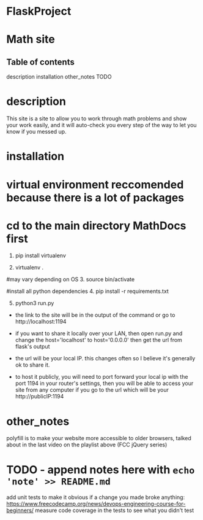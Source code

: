 # FlaskProject
# Math site

## Table of contents
 description
 installation
 other_notes
 TODO


# description
This site is a site to allow you to work through math problems and show your work easily, and it will auto-check you every step of the way to let you know if you messed up.

# installation
# virtual environment reccomended because there is a lot of packages
# cd to the main directory MathDocs first

1. pip install virtualenv

2. virtualenv .

#may vary depending on OS
3. source bin/activate

#install all python dependencies
4. pip install -r requirements.txt

5. python3 run.py

- the link to the site will be in the output of the command or go to http://localhost:1194
- if you want to share it locally over your LAN, then open run.py and change the host='localhost' to host='0.0.0.0' then get the url from flask's output
- the url will be your local IP. this changes often so I believe it's generally ok to share it.


- to host it publicly, you will need to port forward your local ip with the port 1194 in your router's settings, then you will be able to access your site from any computer if you go to the url which will be your http://publicIP:1194


# other_notes
polyfill is to make your website more accessible to older browsers, talked about in the last video on the playlist above (FCC jQuery series)


# TODO - append notes here with `echo 'note' >> README.md`

add unit tests to make it obvious if a change you made broke anything: https://www.freecodecamp.org/news/devops-engineering-course-for-beginners/
measure code coverage in the tests to see what you didn't test
